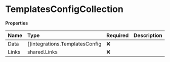 # TemplatesConfigCollection

**Properties**

| Name  | Type                           | Required | Description |
| :---- | :----------------------------- | :------- | :---------- |
| Data  | []integrations.TemplatesConfig | ❌       |             |
| Links | shared.Links                   | ❌       |             |
